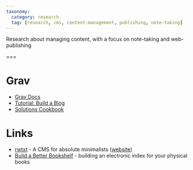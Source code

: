 ```yaml
---
taxonomy:
  category: research
  tag: [research, cms, content-management, publishing, note-taking]
---
```


Research about managing content, with a focus on note-taking and web-publishing

===

# Grav
- [Grav Docs](https://learn.getgrav.org/)
- [Tutorial: Build a Blog](https://learn.getgrav.org/cookbook/tutorials/create-a-blog)
- [Solutions Cookbook](https://learn.getgrav.org/cookbook)

# Links
- [rwtxt](https://github.com/schollz/rwtxt) - A CMS for absolute minimalists ([website](https://rwtxt.com/))
- [Build a Better Bookshelf](https://huytd.github.io/build-a-better-bookshelf.html) - building an electronic index for your physical books
